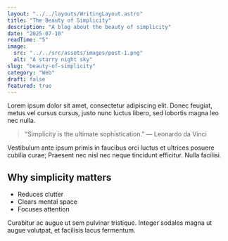 ```yaml
---
layout: "../../layouts/WritingLayout.astro"
title: "The Beauty of Simplicity"
description: "A blog about the beauty of simplicity"
date: "2025-07-10"
readTime: "5"
image:
  src: "../../src/assets/images/post-1.png"
  alt: "A starry night sky"
slug: "beauty-of-simplicity"
category: "Web"
draft: false
featured: true
---
```


Lorem ipsum dolor sit amet, consectetur adipiscing elit. Donec feugiat, metus vel cursus cursus, justo nunc luctus libero, sed lobortis magna leo nec nulla. 

> “Simplicity is the ultimate sophistication.” — Leonardo da Vinci

Vestibulum ante ipsum primis in faucibus orci luctus et ultrices posuere cubilia curae; Praesent nec nisl nec neque tincidunt efficitur. Nulla facilisi.

## Why simplicity matters

- Reduces clutter
- Clears mental space
- Focuses attention

Curabitur ac augue ut sem pulvinar tristique. Integer sodales magna ut augue volutpat, et facilisis lacus fermentum.
